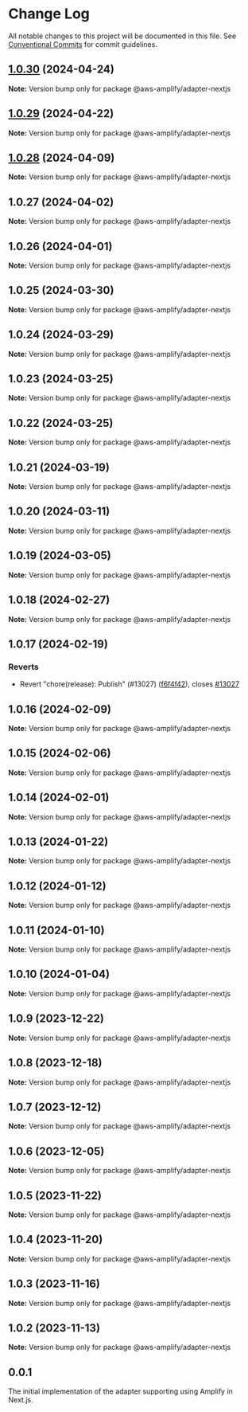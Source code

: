 # Change Log

All notable changes to this project will be documented in this file.
See [Conventional Commits](https://conventionalcommits.org) for commit guidelines.

## [1.0.30](https://github.com/aws-amplify/amplify-js/compare/@aws-amplify/adapter-nextjs@1.0.29...@aws-amplify/adapter-nextjs@1.0.30) (2024-04-24)

**Note:** Version bump only for package @aws-amplify/adapter-nextjs

## [1.0.29](https://github.com/aws-amplify/amplify-js/compare/@aws-amplify/adapter-nextjs@1.0.28...@aws-amplify/adapter-nextjs@1.0.29) (2024-04-22)

**Note:** Version bump only for package @aws-amplify/adapter-nextjs

## [1.0.28](https://github.com/aws-amplify/amplify-js/compare/@aws-amplify/adapter-nextjs@1.0.27...@aws-amplify/adapter-nextjs@1.0.28) (2024-04-09)

**Note:** Version bump only for package @aws-amplify/adapter-nextjs

## 1.0.27 (2024-04-02)

**Note:** Version bump only for package @aws-amplify/adapter-nextjs

## 1.0.26 (2024-04-01)

**Note:** Version bump only for package @aws-amplify/adapter-nextjs

## 1.0.25 (2024-03-30)

**Note:** Version bump only for package @aws-amplify/adapter-nextjs

## 1.0.24 (2024-03-29)

**Note:** Version bump only for package @aws-amplify/adapter-nextjs

## 1.0.23 (2024-03-25)

**Note:** Version bump only for package @aws-amplify/adapter-nextjs

## 1.0.22 (2024-03-25)

**Note:** Version bump only for package @aws-amplify/adapter-nextjs

## 1.0.21 (2024-03-19)

**Note:** Version bump only for package @aws-amplify/adapter-nextjs

## 1.0.20 (2024-03-11)

**Note:** Version bump only for package @aws-amplify/adapter-nextjs

## 1.0.19 (2024-03-05)

**Note:** Version bump only for package @aws-amplify/adapter-nextjs

## 1.0.18 (2024-02-27)

**Note:** Version bump only for package @aws-amplify/adapter-nextjs

## 1.0.17 (2024-02-19)

### Reverts

- Revert "chore(release): Publish" (#13027) ([f6f4f42](https://github.com/aws-amplify/amplify-js/commit/f6f4f42befa04ed3c1502fa0adf17c6700abfddf)), closes [#13027](https://github.com/aws-amplify/amplify-js/issues/13027)

## 1.0.16 (2024-02-09)

**Note:** Version bump only for package @aws-amplify/adapter-nextjs

## 1.0.15 (2024-02-06)

**Note:** Version bump only for package @aws-amplify/adapter-nextjs

## 1.0.14 (2024-02-01)

**Note:** Version bump only for package @aws-amplify/adapter-nextjs

## 1.0.13 (2024-01-22)

**Note:** Version bump only for package @aws-amplify/adapter-nextjs

## 1.0.12 (2024-01-12)

**Note:** Version bump only for package @aws-amplify/adapter-nextjs

## 1.0.11 (2024-01-10)

**Note:** Version bump only for package @aws-amplify/adapter-nextjs

## 1.0.10 (2024-01-04)

**Note:** Version bump only for package @aws-amplify/adapter-nextjs

## 1.0.9 (2023-12-22)

**Note:** Version bump only for package @aws-amplify/adapter-nextjs

## 1.0.8 (2023-12-18)

**Note:** Version bump only for package @aws-amplify/adapter-nextjs

## 1.0.7 (2023-12-12)

**Note:** Version bump only for package @aws-amplify/adapter-nextjs

## 1.0.6 (2023-12-05)

**Note:** Version bump only for package @aws-amplify/adapter-nextjs

## 1.0.5 (2023-11-22)

**Note:** Version bump only for package @aws-amplify/adapter-nextjs

## 1.0.4 (2023-11-20)

**Note:** Version bump only for package @aws-amplify/adapter-nextjs

## 1.0.3 (2023-11-16)

**Note:** Version bump only for package @aws-amplify/adapter-nextjs

## 1.0.2 (2023-11-13)

**Note:** Version bump only for package @aws-amplify/adapter-nextjs

## 0.0.1

The initial implementation of the adapter supporting using Amplify in Next.js.

